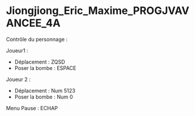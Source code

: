 # Jiongjiong_Eric_Maxime_PROGJVAVANCEE_4A


Contrôle du personnage :

  Joueur1 :
  
  - Déplacement : ZQSD
  - Poser la bombe : ESPACE
  
  
  Joueur 2 :
  
  - Déplacement : Num 5123
  - Poser la bombe : Num 0
  
  
Menu Pause : ECHAP
  
